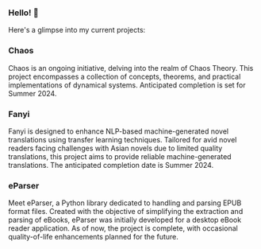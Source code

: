 ### Hello! 👋
Here's a glimpse into my current projects:

### Chaos
Chaos is an ongoing initiative, delving into the realm of Chaos Theory. This project encompasses a collection of concepts, theorems, and practical implementations of dynamical systems. Anticipated completion is set for Summer 2024.

### Fanyi
Fanyi is designed to enhance NLP-based machine-generated novel translations using transfer learning techniques. Tailored for avid novel readers facing challenges with Asian novels due to limited quality translations, this project aims to provide reliable machine-generated translations. The anticipated completion date is Summer 2024.

### eParser
Meet eParser, a Python library dedicated to handling and parsing EPUB format files. Created with the objective of simplifying the extraction and parsing of eBooks, eParser was initially developed for a desktop eBook reader application. As of now, the project is complete, with occasional quality-of-life enhancements planned for the future.


<!--
**ybmusa/ybmusa** is a ✨ _special_ ✨ repository because its `README.md` (this file) appears on your GitHub profile.

Here are some ideas to get you started:

- 🔭 I’m currently working on ...
- 🌱 I’m currently learning ...
- 👯 I’m looking to collaborate on ...
- 🤔 I’m looking for help with ...
- 💬 Ask me about ...
- 📫 How to reach me: ...
- 😄 Pronouns: ...
- ⚡ Fun fact: ...
-->
